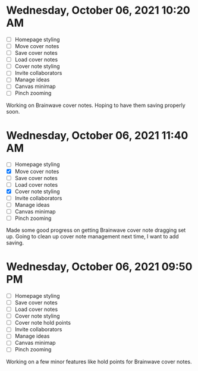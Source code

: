 # Wednesday, October 06, 2021 10:20 AM
- [ ] Homepage styling
- [ ] Move cover notes
- [ ] Save cover notes
- [ ] Load cover notes
- [ ] Cover note styling
- [ ] Invite collaborators
- [ ] Manage ideas
- [ ] Canvas minimap
- [ ] Pinch zooming

Working on Brainwave cover notes. Hoping to have them saving properly soon.

# Wednesday, October 06, 2021 11:40 AM
- [ ] Homepage styling
- [X] Move cover notes
- [ ] Save cover notes
- [ ] Load cover notes
- [X] Cover note styling
- [ ] Invite collaborators
- [ ] Manage ideas
- [ ] Canvas minimap
- [ ] Pinch zooming

Made some good progress on getting Brainwave cover note dragging set up.
Going to clean up cover note management next time, I want to add saving.

# Wednesday, October 06, 2021 09:50 PM
- [ ] Homepage styling
- [ ] Save cover notes
- [ ] Load cover notes
- [ ] Cover note styling
- [ ] Cover note hold points
- [ ] Invite collaborators
- [ ] Manage ideas
- [ ] Canvas minimap
- [ ] Pinch zooming

Working on a few minor features like hold points for Brainwave cover notes.

